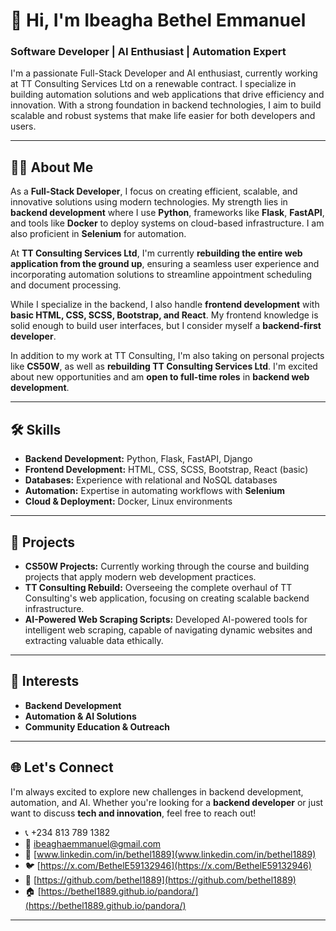 <!--
**bethel1889/bethel1889** is a ✨ _special_ ✨ repository because its `README.md` (this file) appears on your GitHub profile.

Here are some ideas to get you started:

- 🔭 I’m currently working on ...
- 🌱 I’m currently learning ...
- 👯 I’m looking to collaborate on ...
- 🤔 I’m looking for help with ...
- 💬 Ask me about ...
- 📫 How to reach me: ...
- 😄 Pronouns: ...
- ⚡ Fun fact: ...
-->

# 👋 Hi, I'm Ibeagha Bethel Emmanuel

### Software Developer | AI Enthusiast | Automation Expert

I'm a passionate Full-Stack Developer and AI enthusiast, currently working at TT Consulting Services Ltd on a renewable contract. I specialize in building automation solutions and web applications that drive efficiency and innovation. With a strong foundation in backend technologies, I aim to build scalable and robust systems that make life easier for both developers and users.

---

## 👨‍💻 About Me

As a **Full-Stack Developer**, I focus on creating efficient, scalable, and innovative solutions using modern technologies. My strength lies in **backend development** where I use **Python**, frameworks like **Flask**, **FastAPI**, and tools like **Docker** to deploy systems on cloud-based infrastructure. I am also proficient in **Selenium** for automation.

At **TT Consulting Services Ltd**, I'm currently **rebuilding the entire web application from the ground up**, ensuring a seamless user experience and incorporating automation solutions to streamline appointment scheduling and document processing.

While I specialize in the backend, I also handle **frontend development** with **basic HTML, CSS, SCSS, Bootstrap, and React**. My frontend knowledge is solid enough to build user interfaces, but I consider myself a **backend-first developer**.

In addition to my work at TT Consulting, I'm also taking on personal projects like **CS50W**, as well as **rebuilding TT Consulting Services Ltd**. I'm excited about new opportunities and am **open to full-time roles** in **backend web development**.

---

## 🛠️ Skills

-   **Backend Development:** Python, Flask, FastAPI, Django
-   **Frontend Development:** HTML, CSS, SCSS, Bootstrap, React (basic)
-   **Databases:** Experience with relational and NoSQL databases
-   **Automation:** Expertise in automating workflows with **Selenium**
-   **Cloud & Deployment:** Docker, Linux environments

---

## 🚀 Projects

-   **CS50W Projects:** Currently working through the course and building projects that apply modern web development practices.
-   **TT Consulting Rebuild:** Overseeing the complete overhaul of TT Consulting's web application, focusing on creating scalable backend infrastructure.
-   **AI-Powered Web Scraping Scripts:** Developed AI-powered tools for intelligent web scraping, capable of navigating dynamic websites and extracting valuable data ethically.

---

## 🌱 Interests

-   **Backend Development**
-   **Automation & AI Solutions**
-   **Community Education & Outreach**

---

## 🌐 Let's Connect

I'm always excited to explore new challenges in backend development, automation, and AI. Whether you're looking for a **backend developer** or just want to discuss **tech and innovation**, feel free to reach out!

-   📞 +234 813 789 1382
-   📧 [ibeaghaemmanuel@gmail.com](ibeaghaemmanuel@gmail.com)
-   💼 [www.linkedin.com/in/bethel1889](www.linkedin.com/in/bethel1889)
-   🐦 [https://x.com/BethelE59132946](https://x.com/BethelE59132946)
-   🐙 [https://github.com/bethel1889](https://github.com/bethel1889)
-   🏠 [https://bethel1889.github.io/pandora/](https://bethel1889.github.io/pandora/)

---
